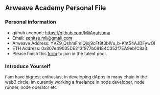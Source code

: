 ## Arweave Academy Personal File

### Personal information

- github account: https://github.com/MiiAgatsuma
- Email: zenitsu.mii@gmail.com
- Arweave Address: YVZ9_QshmFmIQjoj9cFt8t3blVu_b-Kht54AJDFywOI
- ETH Address: 0x807e49035DE213f977b09184C352f7EA9eb1C8a3
- Please finish this [form](https://docs.google.com/forms/d/e/1FAIpQLSfWA5fIIcBgmRppm3jNz5vmf9Mai_QMVil-2pO4r7YKn_Zhtw/viewform?usp=sf_link) to join in the talent pool.

### Introduce Yourself
 i'am have biggest enthusiast in developing dApps in many chain in the web3 circle, im curently working a freelance in node developer, node runner, node operator etc
